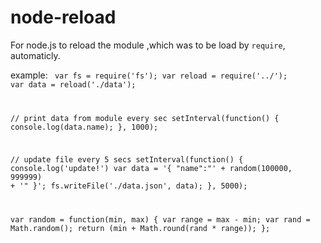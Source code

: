 node-reload
===========

For node.js to reload the module ,which was to be load by `require`, automaticly.

example:
<code>
var fs = require('fs');
var reload = require('../');
var data = reload('./data');

// print data from module every sec
setInterval(function() {
    console.log(data.name);
}, 1000);

// update file every 5 secs
setInterval(function() {
	console.log('update!')
    var data = '{ "name":"' + random(100000, 999999) + '" }';
    fs.writeFile('./data.json', data);
}, 5000);

var random = function(min, max) {
    var range = max - min;
    var rand = Math.random();
    return (min + Math.round(rand * range));
};
</code>
